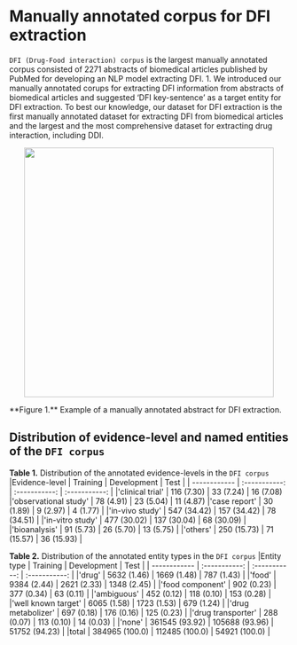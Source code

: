 # Manually annotated corpus for DFI extraction

`DFI (Drug-Food interaction) corpus` is the largest manually annotated corpus consisted of 2271 abstracts of biomedical articles published by PubMed for developing an NLP model extracting DFI. 1.	We introduced our manually annotated corups for extracting DFI information from abstracts of biomedical articles and suggested ‘DFI key-sentence’ as a target entity for DFI extraction. To best our knowledge, our dataset for DFI extraction is the first manually annotated dataset for extracting DFI from biomedical articles and the largest and the most comprehensive dataset for extracting drug interaction, including DDI.

<p align="center"><img src= 'https://user-images.githubusercontent.com/75958220/104395745-c1321780-558c-11eb-9121-2fa7895c56ff.png' width='450' height='450'></p>
**Figure 1.** Example of a manually annotated abstract for DFI extraction.

## Distribution of evidence-level and named entities of the `DFI corpus`

**Table 1.** Distribution of the annotated evidence-levels in the `DFI corpus`
|Evidence-level  | Training | Development | Test |
| ------------ | :-----------: | :-----------: | :-----------: |
|'clinical trial'       | 116 (7.30) |	33 (7.24)	| 16 (7.08)
|'observational study'       | 78 (4.91)	| 23 (5.04)	| 11 (4.87)
|'case report'       | 30 (1.89)	| 9 (2.97)	| 4 (1.77) |
|'in-vivo study'       | 547 (34.42)	| 157 (34.42)	| 78 (34.51) |
|'in-vitro study'       | 477 (30.02)	| 137 (30.04)	| 68 (30.09) |
|'bioanalysis'       |  91 (5.73)	| 26 (5.70)	| 13 (5.75) |
|'others'       | 250 (15.73)	| 71 (15.57)	| 36 (15.93) |

**Table 2.** Distribution of the annotated entity types in the `DFI corpus`
|Entity type  | Training | Development | Test |
| ------------ | :-----------: | :-----------: | :-----------: |
|'drug'	|	5632 (1.46)	|	1669 (1.48)	|	787 (1.43)	|
|'food'	|	9384 (2.44)	|	2621 (2.33)	|	1348 (2.45)	|
|'food component'	|	902 (0.23)	|	377 (0.34)	|	63 (0.11)	|
|'ambiguous'	|	452 (0.12)	|	118 (0.10)	|	153 (0.28)	|
|'well known target'	|	6065 (1.58)	|	1723 (1.53)	|	679 (1.24)	|
|'drug metabolizer'	|	697 (0.18)	|	176 (0.16)	|	125 (0.23)	|
|'drug transporter'	|	288 (0.07)	|	113 (0.10)	|	14 (0.03)	|
|'none'	|	361545 (93.92)	|	105688 (93.96)	|	51752 (94.23)	|
|total	|	384965 (100.0)	|	112485 (100.0)	|	54921 (100.0)	|


